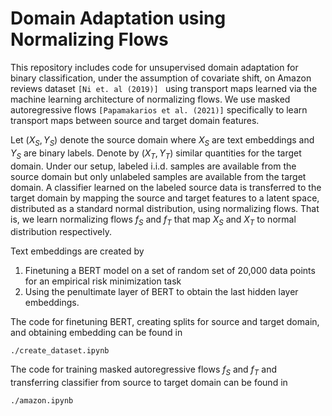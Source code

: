 # Domain Adaptation using Normalizing Flows

This repository includes code for unsupervised domain adaptation for binary classification, under the assumption of covariate shift, on Amazon reviews dataset ``[Ni et. al (2019)] `` using transport maps learned via the machine learning architecture of normalizing flows. We use masked autoregressive flows ``[Papamakarios et al. (2021)]`` specifically to learn transport maps between source and target domain features.

Let $(X_S, Y_S)$ denote the source domain where $X_S$ are text embeddings and $Y_S$ are binary labels. Denote by $(X_T, Y_T)$ similar quantities for the target domain.  Under our setup, labeled i.i.d. samples are available from the source domain but only unlabeled samples are available from the target domain. A classifier learned on the labeled source data is transferred to the target domain by mapping the source and target features to a latent space, distributed as a standard normal distribution, using normalizing flows.
That is, we learn normalizing flows $f_S$ and $f_T$ that map $X_S$ and $X_T$ to normal distribution respectively.

Text embeddings are created by 
1. Finetuning a BERT model on a set of random set of 20,000 data points for an empirical risk minimization task
2. Using the penultimate layer of BERT to obtain the last hidden layer embeddings.

The code for finetuning BERT, creating splits for source and target domain, and obtaining embedding can be found in 

```
./create_dataset.ipynb
```

The code for training masked autoregressive flows $f_S$ and $f_T$ and transferring classifier from source to target domain can be found in

```
./amazon.ipynb
```


